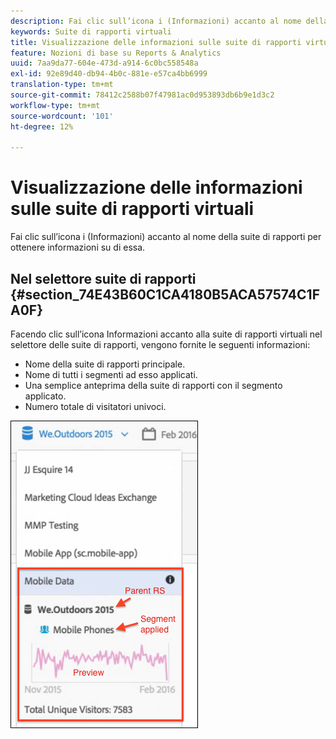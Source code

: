 ```yaml
---
description: Fai clic sull’icona i (Informazioni) accanto al nome della suite di rapporti per ottenere informazioni su di essa.
keywords: Suite di rapporti virtuali
title: Visualizzazione delle informazioni sulle suite di rapporti virtuali
feature: Nozioni di base su Reports & Analytics
uuid: 7aa9da77-604e-473d-a914-6c0bc558548a
exl-id: 92e89d40-db94-4b0c-881e-e57ca4bb6999
translation-type: tm+mt
source-git-commit: 78412c2588b07f47981ac0d953893db6b9e1d3c2
workflow-type: tm+mt
source-wordcount: '101'
ht-degree: 12%

---
```


# Visualizzazione delle informazioni sulle suite di rapporti virtuali

Fai clic sull’icona i (Informazioni) accanto al nome della suite di rapporti per ottenere informazioni su di essa.

## Nel selettore suite di rapporti {#section_74E43B60C1CA4180B5ACA57574C1FA0F}

Facendo clic sull’icona Informazioni accanto alla suite di rapporti virtuali nel selettore delle suite di rapporti, vengono fornite le seguenti informazioni:

* Nome della suite di rapporti principale.
* Nome di tutti i segmenti ad esso applicati.
* Una semplice anteprima della suite di rapporti con il segmento applicato.
* Numero totale di visitatori univoci.

![](assets/vrs-info.png)
